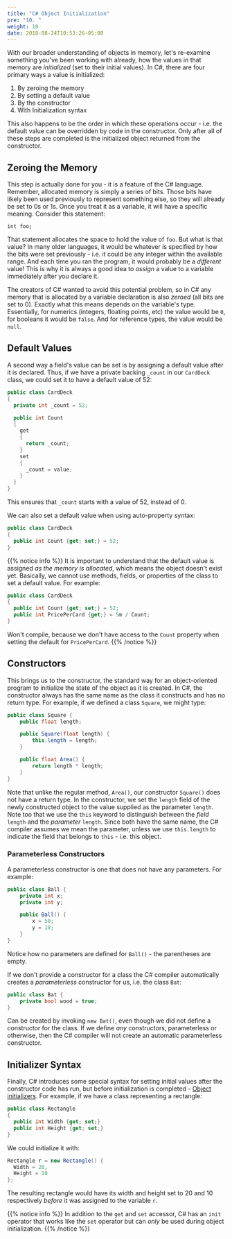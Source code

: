 ```yaml
---
title: "C# Object Initialization"
pre: "10. "
weight: 10
date: 2018-08-24T10:53:26-05:00
---
```


With our broader understanding of objects in memory, let's re-examine something you've been working with already, how the values in that memory are _initialized_ (set to their initial values).  In C#, there are four primary ways a value is initialized:

1. By zeroing the memory
2. By setting a default value
4. By the constructor
5. With Initialization syntax

This also happens to be the order in which these operations occur - i.e. the default value can be overridden by code in the constructor. Only after all of these steps are completed is the initialized object returned from the constructor.

## Zeroing the Memory

This step is actually done for you - it is a feature of the C# language.  Remember, allocated memory is simply a series of bits. Those bits have likely been used previously to represent something else, so they will already be set to 0s or 1s.  Once you treat it as a variable, it will have a specific meaning.  Consider this statement:

```
int foo;
```

That statement allocates the space to hold the value of `foo`.  But what is that value?  In many older languages, it would be whatever is specified by how the bits were set previously - i.e. it could be any integer within the available range.  And each time you ran the program, it would probably be a _different_ value!  This is why it is always a good idea to _assign_ a value to a variable immediately after you declare it.

The creators of C# wanted to avoid this potential problem, so in C# any memory that is allocated by a variable declaration is also _zeroed_ (all bits are set to 0).  Exactly what this means depends on the variable's type. Essentially, for numerics (integers, floating points, etc) the value would be `0`, for booleans it would be `false`.  And for reference types, the value would be `null`.

## Default Values

A second way a field's value can be set is by assigning a default value after it is declared.  Thus, if we have a private backing `_count` in our `CardDeck` class, we could set it to have a default value of 52:

```csharp
public class CardDeck
{
  private int _count = 52;

  public int Count 
  {
    get 
    {
      return _count;
    }
    set 
    {
      _count = value;
    }
  }
}
```

This ensures that `_count` starts with a value of 52, instead of 0.

We can also set a default value when using auto-property syntax:

```csharp
public class CardDeck
{
  public int Count {get; set;} = 52;
}
```

{{% notice info %}}
It is important to understand that the default value is assigned _as the memory is allocated_, which means the object doesn't exist yet.  Basically, we cannot use methods, fields, or properties of the class to set a default value.  For example:

```csharp
public class CardDeck
{
  public int Count {get; set;} = 52;
  public int PricePerCard {get;} = 5m / Count; 
}
```

Won't compile, because we don't have access to the `Count` property when setting the default for `PricePerCard`.
{{% /notice %}}

## Constructors

This brings us to the constructor, the standard way for an object-oriented program to initialize the state of the object as it is created. In C#, the constructor always has the same name as the class it constructs and has no return type.  For example, if we defined a class `Square`, we might type:

```csharp
public class Square {
    public float length;

    public Square(float length) {
        this.length = length;
    }

    public float Area() {
        return length * length;
    }
}
```

Note that unlike the regular method, `Area()`, our constructor `Square()` does not have a return type.  In the constructor, we set the `length` field of the newly constructed object to the value supplied as the parameter `length`.  Note too that we use the `this` keyword to distinguish between the _field_ `length` and the _parameter_ `length`.  Since both have the same name, the C# compiler assumes we mean the parameter, unless we use `this.length` to indicate the field that belongs to `this` - i.e. this object.

### Parameterless Constructors

A parameterless constructor is one that does not have any parameters.  For example:

```csharp
public class Ball {
    private int x;
    private int y;

    public Ball() {
        x = 50;
        y = 10;
    }
}
```

Notice how no parameters are defined for `Ball()` - the parentheses are empty.

If we don't provide a constructor for a class the C# compiler automatically creates a _parameterless_ constructor for us, i.e. the class `Bat`:

```csharp
public class Bat {
    private bool wood = true;
}
```

Can be created by invoking `new Bat()`, even though we did not define a constructor for the class.  If we define _any_ constructors, parameterless or otherwise, then the C# compiler will not create an automatic parameterless constructor.

## Initializer Syntax

Finally, C# introduces some special syntax for setting initial values after the constructor code has run, but before initialization is completed - [Object initializers](https://learn.microsoft.com/en-us/dotnet/csharp/programming-guide/classes-and-structs/object-and-collection-initializers).  For example, if we have a class representing a rectangle:

```csharp
public class Rectangle 
{
  public int Width {get; set;}
  public int Height {get; set;}
}
```

We could initialize it with:

```csharp
Rectangle r = new Rectangle() {
  Width = 20,
  Height = 10
};
```

The resulting rectangle would have its width and height set to 20 and 10 respectively _before_ it was assigned to the variable `r`.

{{% notice info %}}
In addition to the `get` and `set` accessor, C# has an `init` operator that works like the `set` operator but can _only_ be used during object initialization. 
{{% /notice %}}